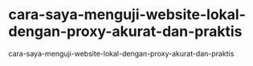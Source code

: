 # cara-saya-menguji-website-lokal-dengan-proxy-akurat-dan-praktis
cara-saya-menguji-website-lokal-dengan-proxy-akurat-dan-praktis
